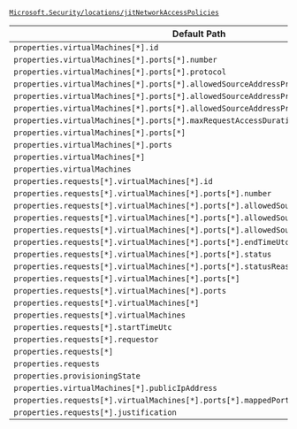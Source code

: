 [`Microsoft.Security/locations/jitNetworkAccessPolicies`](https://docs.microsoft.com/en-us/azure/templates/microsoft.security/locations/jitnetworkaccesspolicies)

| Default Path | Alias |
|---|---|
| `properties.virtualMachines[*].id` | `Microsoft.Security/locations/jitNetworkAccessPolicies/virtualMachines[*].id` |
| `properties.virtualMachines[*].ports[*].number` | `Microsoft.Security/locations/jitNetworkAccessPolicies/virtualMachines[*].ports[*].number` |
| `properties.virtualMachines[*].ports[*].protocol` | `Microsoft.Security/locations/jitNetworkAccessPolicies/virtualMachines[*].ports[*].protocol` |
| `properties.virtualMachines[*].ports[*].allowedSourceAddressPrefix` | `Microsoft.Security/locations/jitNetworkAccessPolicies/virtualMachines[*].ports[*].allowedSourceAddressPrefix` |
| `properties.virtualMachines[*].ports[*].allowedSourceAddressPrefixes[*]` | `Microsoft.Security/locations/jitNetworkAccessPolicies/virtualMachines[*].ports[*].allowedSourceAddressPrefixes[*]` |
| `properties.virtualMachines[*].ports[*].allowedSourceAddressPrefixes` | `Microsoft.Security/locations/jitNetworkAccessPolicies/virtualMachines[*].ports[*].allowedSourceAddressPrefixes` |
| `properties.virtualMachines[*].ports[*].maxRequestAccessDuration` | `Microsoft.Security/locations/jitNetworkAccessPolicies/virtualMachines[*].ports[*].maxRequestAccessDuration` |
| `properties.virtualMachines[*].ports[*]` | `Microsoft.Security/locations/jitNetworkAccessPolicies/virtualMachines[*].ports[*]` |
| `properties.virtualMachines[*].ports` | `Microsoft.Security/locations/jitNetworkAccessPolicies/virtualMachines[*].ports` |
| `properties.virtualMachines[*]` | `Microsoft.Security/locations/jitNetworkAccessPolicies/virtualMachines[*]` |
| `properties.virtualMachines` | `Microsoft.Security/locations/jitNetworkAccessPolicies/virtualMachines` |
| `properties.requests[*].virtualMachines[*].id` | `Microsoft.Security/locations/jitNetworkAccessPolicies/requests[*].virtualMachines[*].id` |
| `properties.requests[*].virtualMachines[*].ports[*].number` | `Microsoft.Security/locations/jitNetworkAccessPolicies/requests[*].virtualMachines[*].ports[*].number` |
| `properties.requests[*].virtualMachines[*].ports[*].allowedSourceAddressPrefix` | `Microsoft.Security/locations/jitNetworkAccessPolicies/requests[*].virtualMachines[*].ports[*].allowedSourceAddressPrefix` |
| `properties.requests[*].virtualMachines[*].ports[*].allowedSourceAddressPrefixes[*]` | `Microsoft.Security/locations/jitNetworkAccessPolicies/requests[*].virtualMachines[*].ports[*].allowedSourceAddressPrefixes[*]` |
| `properties.requests[*].virtualMachines[*].ports[*].allowedSourceAddressPrefixes` | `Microsoft.Security/locations/jitNetworkAccessPolicies/requests[*].virtualMachines[*].ports[*].allowedSourceAddressPrefixes` |
| `properties.requests[*].virtualMachines[*].ports[*].endTimeUtc` | `Microsoft.Security/locations/jitNetworkAccessPolicies/requests[*].virtualMachines[*].ports[*].endTimeUtc` |
| `properties.requests[*].virtualMachines[*].ports[*].status` | `Microsoft.Security/locations/jitNetworkAccessPolicies/requests[*].virtualMachines[*].ports[*].status` |
| `properties.requests[*].virtualMachines[*].ports[*].statusReason` | `Microsoft.Security/locations/jitNetworkAccessPolicies/requests[*].virtualMachines[*].ports[*].statusReason` |
| `properties.requests[*].virtualMachines[*].ports[*]` | `Microsoft.Security/locations/jitNetworkAccessPolicies/requests[*].virtualMachines[*].ports[*]` |
| `properties.requests[*].virtualMachines[*].ports` | `Microsoft.Security/locations/jitNetworkAccessPolicies/requests[*].virtualMachines[*].ports` |
| `properties.requests[*].virtualMachines[*]` | `Microsoft.Security/locations/jitNetworkAccessPolicies/requests[*].virtualMachines[*]` |
| `properties.requests[*].virtualMachines` | `Microsoft.Security/locations/jitNetworkAccessPolicies/requests[*].virtualMachines` |
| `properties.requests[*].startTimeUtc` | `Microsoft.Security/locations/jitNetworkAccessPolicies/requests[*].startTimeUtc` |
| `properties.requests[*].requestor` | `Microsoft.Security/locations/jitNetworkAccessPolicies/requests[*].requestor` |
| `properties.requests[*]` | `Microsoft.Security/locations/jitNetworkAccessPolicies/requests[*]` |
| `properties.requests` | `Microsoft.Security/locations/jitNetworkAccessPolicies/requests` |
| `properties.provisioningState` | `Microsoft.Security/locations/jitNetworkAccessPolicies/provisioningState` |
| `properties.virtualMachines[*].publicIpAddress` | `Microsoft.Security/locations/jitNetworkAccessPolicies/virtualMachines[*].publicIpAddress` |
| `properties.requests[*].virtualMachines[*].ports[*].mappedPort` | `Microsoft.Security/locations/jitNetworkAccessPolicies/requests[*].virtualMachines[*].ports[*].mappedPort` |
| `properties.requests[*].justification` | `Microsoft.Security/locations/jitNetworkAccessPolicies/requests[*].justification` |

